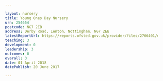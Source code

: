 ```yaml
---

layout: nursery
title: Young Ones Day Nursery
urn: 254654
postcode: NG7 2EB
address: Derby Road, Lenton, Nottingham, NG7 2EB
latestReportUrl: https://reports.ofsted.gov.uk/provider/files/2706401/urn/254654.pdf
teaching: 3
development: 0
leadership: 3
outcomes: 0
overall: 3
date: 01 April 2018 
datePublish: 20 June 2017

---
```

